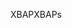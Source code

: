<span data-ttu-id="5a7cd-101">XBAP</span><span class="sxs-lookup"><span data-stu-id="5a7cd-101">XBAPs</span></span>